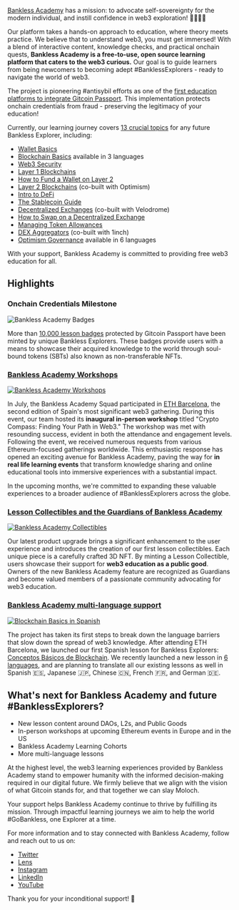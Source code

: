 [Bankless Academy](https://app.banklessacademy.com/) has a mission: to advocate self-sovereignty for the modern individual, and instill confidence in web3 exploration! 🧑🏻‍🚀🚀

Our platform takes a hands-on approach to education, where theory meets practice. We believe that to understand web3, you must get immersed! With a blend of interactive content, knowledge checks, and practical onchain quests, **Bankless Academy is a free-to-use, open source learning platform that caters to the web3 curious.** Our goal is to guide learners from being newcomers to becoming adept #BanklessExplorers - ready to navigate the world of web3.

The project is pioneering #antisybil efforts as one of the [first education platforms to integrate Gitcoin Passport](https://www.gitcoin.co/blog/bankless-academy-a-gitcoin-passport-case-study). This implementation protects onchain credentials from fraud - preserving the legitimacy of your education!

Currently, our learning journey covers [13 crucial topics](https://app.banklessacademy.com/lessons) for any future Bankless Explorer, including:

- [Wallet Basics](https://app.banklessacademy.com/lessons/wallet-basics)
- [Blockchain Basics](https://app.banklessacademy.com/lessons/blockchain-basics) available in 3 languages
- [Web3 Security](https://app.banklessacademy.com/lessons/web3-security)
- [Layer 1 Blockchains](https://app.banklessacademy.com/lessons/layer-1-blockchains)
- [How to Fund a Wallet on Layer 2](https://app.banklessacademy.com/lessons/how-to-fund-a-wallet-on-layer-2)
- [Layer 2 Blockchains](https://app.banklessacademy.com/lessons/layer-2-blockchains) (co-built with Optimism)
- [Intro to DeFi](https://app.banklessacademy.com/lessons/intro-to-defi)
- [The Stablecoin Guide](https://app.banklessacademy.com/lessons/the-stablecoin-guide)
- [Decentralized Exchanges](https://app.banklessacademy.com/lessons/decentralized-exchanges) (co-built with Velodrome)
- [How to Swap on a Decentralized Exchange](https://app.banklessacademy.com/lessons/how-to-swap-on-a-decentralized-exchange)
- [Managing Token Allowances](https://app.banklessacademy.com/lessons/managing-token-allowances)
- [DEX Aggregators](https://app.banklessacademy.com/lessons/dex-aggregators) (co-built with 1inch)
- [Optimism Governance](https://app.banklessacademy.com/lessons/optimism-governance) available in 6 languages

With your support, Bankless Academy is committed to providing free web3 education for all.

## Highlights

### Onchain Credentials Milestone

![Bankless Academy Badges](https://link.assetfile.io/6m4g6IkS87bgnru4obYw8a/Screenshot+2023-08-11+at+17.52.19.jpg)

More than [10,000 lesson badges](https://dune.com/didierkrux/bankless-academy-badges) protected by Gitcoin Passport have been minted by unique Bankless Explorers. These badges provide users with a means to showcase their acquired knowledge to the world through soul-bound tokens (SBTs) also known as non-transferable NFTs.

### [Bankless Academy Workshops](https://twitter.com/BanklessAcademy/status/1676989952587087872)

[![Bankless Academy Workshops](https://link.assetfile.io/5WdAVqAb4iXMjnuDcZsSFj/image.png)](https://www.youtube.com/watch?v=JMeVzmycj_s)

In July, the Bankless Academy Squad participated in [ETH Barcelona](https://www.ethbarcelona.com/), the second edition of Spain's most significant web3 gathering. During this event, our team hosted its **inaugural in-person workshop** titled "Crypto Compass: Finding Your Path in Web3." The workshop was met with resounding success, evident in both the attendance and engagement levels. Following the event, we received numerous requests from various Ethereum-focused gatherings worldwide. This enthusiastic response has opened an exciting avenue for Bankless Academy, paving the way for **in real life learning events** that transform knowledge sharing and online educational tools into immersive experiences with a substantial impact.

In the upcoming months, we're committed to expanding these valuable experiences to a broader audience of #BanklessExplorers across the globe.

### [Lesson Collectibles and the Guardians of Bankless Academy](https://twitter.com/BanklessAcademy/status/1686725809112023041)

[![Bankless Academy Collectibles](https://pbs.twimg.com/media/F2h0LqrbUAAVI9j?format=jpg&name=small)](https://app.banklessacademy.com/lessons/layer-2-blockchains)

Our latest product upgrade brings a significant enhancement to the user experience and introduces the creation of our first lesson collectibles. Each unique piece is a carefully crafted 3D NFT. By minting a Lesson Collectible, users showcase their support for **web3 education as a public good**. Owners of the new Bankless Academy feature are recognized as Guardians and become valued members of a passionate community advocating for web3 education.

### [Bankless Academy multi-language support](https://twitter.com/banklessDAO/status/1704544221104062682)

[![Blockchain Basics in Spanish](https://pbs.twimg.com/media/F1AK1iHacAEprsP?format=jpg&name=small)](https://app.banklessacademy.com/lessons/es/blockchain-basics)

The project has taken its first steps to break down the language barriers that slow down the spread of web3 knowledge. After attending ETH Barcelona, we launched our first Spanish lesson for Bankless Explorers: [Conceptos Básicos de Blockchain](https://app.banklessacademy.com/lessons/es/blockchain-basics).
We recently launched a new lesson in [6 languages](https://twitter.com/banklessDAO/status/1704544221104062682), and are planning to translate all our existing lessons as well in Spanish 🇪🇸, Japanese 🇯🇵, Chinese 🇨🇳, French 🇫🇷, and German 🇩🇪.

## What's next for Bankless Academy and future #BanklessExplorers?

- New lesson content around DAOs, L2s, and Public Goods
- In-person workshops at upcoming Ethereum events in Europe and in the US
- Bankless Academy Learning Cohorts
- More multi-language lessons

At the highest level, the web3 learning experiences provided by Bankless Academy stand to empower humanity with the informed decision-making required in our digital future. We firmly believe that we align with the vision of what Gitcoin stands for, and that together we can slay Moloch.

Your support helps Bankless Academy continue to thrive by fulfilling its mission. Through impactful learning journeys we aim to help the world #GoBankless, one Explorer at a time.

For more information and to stay connected with Bankless Academy, follow and reach out to us on:

- [Twitter](https://twitter.com/BanklessAcademy)
- [Lens](https://lenster.xyz/u/banklessacademy)
- [Instagram](https://www.instagram.com/banklessacademy/)
- [LinkedIn](https://www.linkedin.com/company/bankless-academy/)
- [YouTube](https://www.youtube.com/watch?v=JMeVzmycj_s)

Thank you for your inconditional support! 🙏
